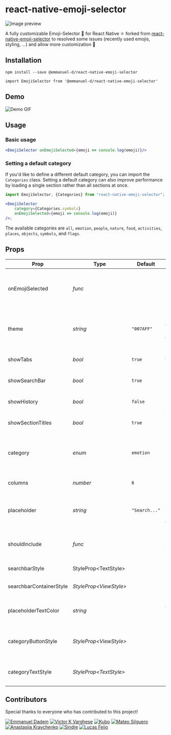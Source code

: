 # react-native-emoji-selector

![Image preview](./assets/cover.png)

A fully customizable Emoji-Selector 🤩 for React Native ⚛️ forked from [react-native-emoji-selector](https://github.com/arronhunt/react-native-emoji-selector) to resolved some issues (recently used emojis, styling, ...) and allow more customization 👋

## Installation

```
npm install --save @emmanuel-d/react-native-emoji-selector
```

```
import EmojiSelector from '@emmanuel-d/react-native-emoji-selector'
```

## Demo

![Demo GIF](./assets/demo.gif)

## Usage

### Basic usage

```jsx
<EmojiSelector onEmojiSelected={emoji => console.log(emoji)}/>
```

### Setting a default category

If you'd like to define a different default category, you can import the `Categories` class. Setting a default category
can also improve performance by loading a single section rather than all sections at once.

```jsx
import EmojiSelector, {Categories} from "react-native-emoji-selector";

<EmojiSelector
    category={Categories.symbols}
    onEmojiSelected={emoji => console.log(emoji)}
/>;
```

The available categories are `all`, `emotion`, `people`, `nature`, `food`, `activities`, `places`, `objects`, `symbols`,
and `flags`.

## Props

| Prop              | Type     | Default       | Description                                              |
| ----------------- | -------- | ------------- | -------------------------------------------------------- |
| onEmojiSelected   | _func_   |               | Function called when a user selects an Emoji             |
| theme             | _string_ | `"007AFF"`    | Theme color used for loaders and active tab indicator    |
| showTabs          | _bool_   | `true`        | Toggle the tabs on or off                                |
| showSearchBar     | _bool_   | `true`        | Toggle the searchbar on or off                           |
| showHistory       | _bool_   | `false`       | Toggle the history tab on or off                         |
| showSectionTitles | _bool_   | `true`        | Toggle the section title elements                        |
| category          | _enum_   | `emotion`       | Set the default category. Use the `Categories` class     |
| columns           | _number_ | `6`           | Number of columns accross                                |
| placeholder       | _string_ | `"Search..."` | A string placeholder when there is no text in text input |
| shouldInclude     | _func_   |               | Function called to check for emoji inclusion             |
| searchbarStyle    | StyleProp\<TextStyle>   |               | Styles for SearchBar             |
| searchbarContainerStyle     | _StyleProp\<ViewStyle>_   |               | Styles for SearchBar Container             |
| placeholderTextColor     | _string_   |               |  Text color for SearchBar placeholder             |
categoryButtonStyle  | _StyleProp\<ViewStyle>_ | | Styles for each Emoji-Category Button
| categoryTextStyle     |  _StyleProp\<TextStyle>_ |               | Styles for Emoji-Category Text             |

## Contributors

Special thanks to everyone who has contributed to this project!

[![Emmanuel Dadem](https://avatars.githubusercontent.com/u/37305687?s=80&v=4)](https://github.com/emmanuel-D)
[![Victor K Varghese](https://avatars3.githubusercontent.com/u/15869386?s=80&v=4)](https://github.com/victorkvarghese)
[![Kubo](https://avatars3.githubusercontent.com/u/22464192?s=80&v=4)](https://github.com/ma96o)
[![Mateo Silguero](https://avatars3.githubusercontent.com/u/25598400?s=80&v=4)](https://github.com/mateosilguero)
[![Anastasiia Kravchenko](https://avatars3.githubusercontent.com/u/4223266?s=80&v=4)](https://github.com/St1ma)
[![Sindre](https://avatars3.githubusercontent.com/u/4065840?s=80&v=4)](https://github.com/sseppola)
[![Lucas Feijo](https://avatars3.githubusercontent.com/u/4157166?s=80&v=4)](https://github.com/lucasfeijo)
